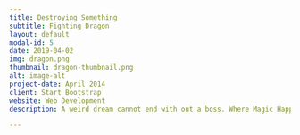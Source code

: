 ```yaml
---
title: Destroying Something
subtitle: Fighting Dragon
layout: default
modal-id: 5
date: 2019-04-02
img: dragon.png
thumbnail: dragon-thumbnail.png
alt: image-alt
project-date: April 2014
client: Start Bootstrap
website: Web Development
description: A weird dream cannot end with out a boss. Where Magic Happen has a boss fight scene. Players have to defeat a dragon in order to escape the long lasting nightmare.

---
```

